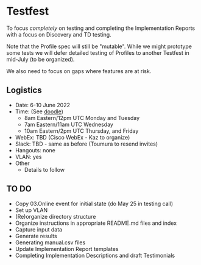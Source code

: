 # Testfest
To focus *completely* on testing and completing the Implementation Reports with a focus on Discovery and TD testing.

Note that the Profile spec will still be "mutable".  While we might prototype some tests we will defer detailed testing of Profiles to another
Testfest in mid-July (to be organized).

We also need to focus on gaps where features are at risk.

## Logistics
* Date: 6-10 June 2022
* Time: (See [doodle](https://doodle.com/meeting/participate/id/bmZp0L3d))
   - 8am Eastern/12pm UTC Monday and Tuesday
   - 7am Eastern/11am UTC Wednesday
   - 10am Eastern/2pm UTC Thursday, and Friday
* WebEx: TBD (Cisco WebEx - Kaz to organize)
* Slack: TBD - same as before (Toumura to resend invites)
* Hangouts: none
* VLAN: yes
* Other
   - Details to follow

## TO DO
- Copy 03.Online event for initial state (do May 25 in testing call)
- Set up VLAN
- (Re)organize directory structure
- Organize instructions in appropriate README.md files and index
- Capture input data
- Generate results
- Generating manual.csv files
- Update Implementation Report templates
- Completing Implementation Descriptions and draft Testimonials
